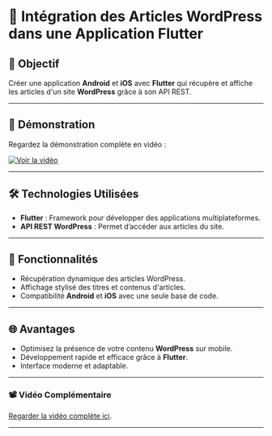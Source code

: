 # 📰 Intégration des Articles WordPress dans une Application Flutter

## 🎯 Objectif
Créer une application **Android** et **iOS** avec **Flutter** qui récupère et affiche les articles d'un site **WordPress** grâce à son API REST.

---

## 🎥 Démonstration

Regardez la démonstration complète en vidéo :

[![Voir la vidéo](https://img.youtube.com/vi/38NKSfWNU4c/0.jpg)](https://youtu.be/38NKSfWNU4c)

---

## 🛠️ Technologies Utilisées

- **Flutter** : Framework pour développer des applications multiplateformes.
- **API REST WordPress** : Permet d’accéder aux articles du site.

---

## 🚀 Fonctionnalités

- Récupération dynamique des articles WordPress.
- Affichage stylisé des titres et contenus d'articles.
- Compatibilité **Android** et **iOS** avec une seule base de code.

---

## 🌐 Avantages

- Optimisez la présence de votre contenu **WordPress** sur mobile.
- Développement rapide et efficace grâce à **Flutter**.
- Interface moderne et adaptable.

---

### 📽️ Vidéo Complémentaire

[Regarder la vidéo complète ici](https://youtu.be/38NKSfWNU4c).

---